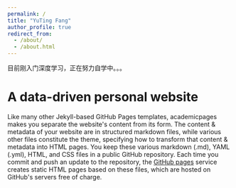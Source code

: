 ```yaml
---
permalink: /
title: "YuTing Fang"
author_profile: true
redirect_from: 
  - /about/
  - /about.html
---
```


目前刚入门深度学习，正在努力自学中。。。

A data-driven personal website
======
Like many other Jekyll-based GitHub Pages templates, academicpages makes you separate the website's content from its form. The content & metadata of your website are in structured markdown files, while various other files constitute the theme, specifying how to transform that content & metadata into HTML pages. You keep these various markdown (.md), YAML (.yml), HTML, and CSS files in a public GitHub repository. Each time you commit and push an update to the repository, the [GitHub pages](https://pages.github.com/) service creates static HTML pages based on these files, which are hosted on GitHub's servers free of charge.
